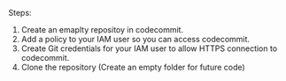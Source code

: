 Steps:
1. Create an emaplty repositoy in codecommit.
2. Add a policy to your IAM user so you can access codecommit.
3. Create Git credentials for your IAM user to allow HTTPS connection to codecommit.
4. Clone the repository (Create an empty folder for future code)
